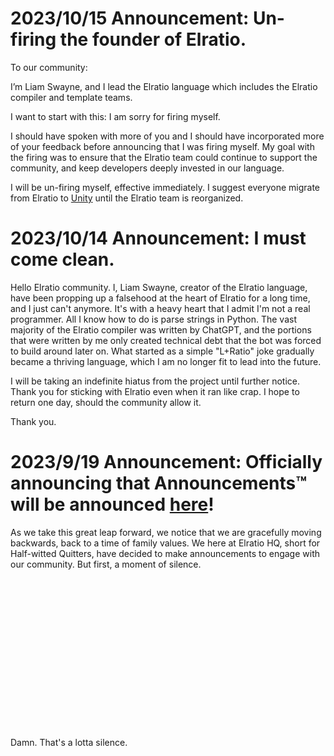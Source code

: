 # 2023/10/15 Announcement: Un-firing the founder of Elratio.

To our community:

I’m Liam Swayne, and I lead the Elratio language which includes the Elratio compiler and template teams.

I want to start with this: I am sorry for firing myself.

I should have spoken with more of you and I should have incorporated more of your feedback before announcing that I was firing myself. My goal with the firing was to ensure that the Elratio team could continue to support the community, and keep developers deeply invested in our language.

I will be un-firing myself, effective immediately. I suggest everyone migrate from Elratio to [Unity](https://blog.unity.com/news/open-letter-on-runtime-fee) until the Elratio team is reorganized.

# 2023/10/14 Announcement: I must come clean.

Hello Elratio community. I, Liam Swayne, creator of the Elratio language, have been propping up a falsehood at the heart of Elratio for a long time, and I just can't anymore. It's with a heavy heart that I admit I'm not a real programmer. All I know how to do is parse strings in Python. The vast majority of the Elratio compiler was written by ChatGPT, and the portions that were written by me only created technical debt that the bot was forced to build around later on. What started as a simple "L+Ratio" joke gradually became a thriving language, which I am no longer fit to lead into the future.

I will be taking an indefinite hiatus from the project until further notice. Thank you for sticking with Elratio even when it ran like crap. I hope to return one day, should the community allow it.

Thank you.

# 2023/9/19 Announcement: Officially announcing that Announcements™ will be announced [here](https://github.com/LiamSwayne/Elratio/discussions/5)!

As we take this great leap forward, we notice that we are gracefully moving backwards, back to a time of family values. We here at Elratio HQ, short for Half-witted Quitters, have decided to make announcements to engage with our community. But first, a moment of silence.
<pre>















</pre>
Damn. That's a lotta silence.
